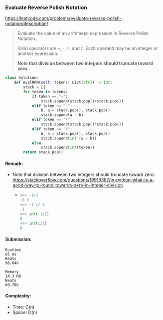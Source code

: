 ### Evaluate Reverse Polish Notation 
https://leetcode.com/problems/evaluate-reverse-polish-notation/description/
>Evaluate the value of an arithmetic expression in Reverse Polish Notation.
>
>Valid operators are `+`, `-`, `*`, and `/`. Each operand may be an integer or another expression.
>
>**Note that division between two integers should truncate toward zero.**
```python
class Solution:
    def evalRPN(self, tokens: List[str]) -> int:
        stack = []
        for token in tokens:
            if token == "+":
                stack.append(stack.pop()+stack.pop())
            elif token == "-":
                b, a = stack.pop(), stack.pop()
                stack.append(a - b)
            elif token == "*":
                stack.append(stack.pop()*stack.pop())
            elif token == "/":
                b, a = stack.pop(), stack.pop()
                stack.append(int (a / b))
            else:
                stack.append(int(token))
        return stack.pop()
```
#### Remark:
- Note that division between two integers should truncate toward zero: https://stackoverflow.com/questions/19919387/in-python-what-is-a-good-way-to-round-towards-zero-in-integer-division
  - ```python
    >>> -1/2
    -0.5
    >>> -1 // 2
    -1
    >>> int(-1/2)
    0
    >>> int(1/2)
    0
    ```
#### Submission:
```
Runtime
65 ms
Beats
96.64%

Memory
14.3 MB
Beats
60.78%
```
#### Complexity:
- Time: O(n)
- Space: O(n)

